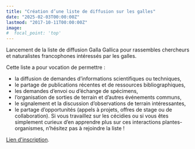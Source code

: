 ```yaml
---
title: "Création d’une liste de diffusion sur les galles"
date: "2025-02-03T00:00:00Z"
lastmod: "2017-10-11T00:00:00Z"
image:
#  focal_point: 'top'
---
```


Lancement de la liste de diffusion Galla Gallica pour rassembles chercheurs et naturalistes francophones intéressés par les galles.

<!--more-->

Cette liste a pour vocation de permettre :
- la diffusion de demandes d’informations scientifiques ou techniques,
- le partage de publications récentes et de ressources bibliographiques,
- les demandes d’envoi ou d’échange de spécimens,
- l’organisation de sorties de terrain et d’autres événements communs,
- le signalement et la discussion d’observations de terrain intéressantes,
- le partage d’opportunités (appels à projets, offres de stage ou de collaboration).
Si vous travaillez sur les cécidies ou si vous êtes simplement curieux d’en apprendre plus sur ces interactions plantes-organismes, n’hésitez pas à rejoindre la liste !

[Lien d'inscription](https://listes.mnhn.fr/wws/subscribe/gallagallica?previous_action=info).